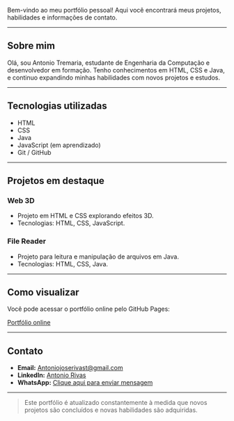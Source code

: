Bem-vindo ao meu portfólio pessoal! Aqui você encontrará meus projetos, habilidades e informações de contato.

---

## Sobre mim
Olá, sou Antonio Tremaria, estudante de Engenharia da Computação e desenvolvedor em formação. Tenho conhecimentos em HTML, CSS e Java, e continuo expandindo minhas habilidades com novos projetos e estudos.

---

## Tecnologias utilizadas
- HTML
- CSS
- Java
- JavaScript (em aprendizado)
- Git / GitHub

---

## Projetos em destaque

### Web 3D
- Projeto em HTML e CSS explorando efeitos 3D.
- Tecnologias: HTML, CSS, JavaScript.

### File Reader
- Projeto para leitura e manipulação de arquivos em Java.
- Tecnologias: HTML, CSS, Java.

---

## Como visualizar
Você pode acessar o portfólio online pelo GitHub Pages:

[Portfólio online](https://antoniort65.github.io/Portafolio/)

---

## Contato
- **Email:** [Antoniojoserivast@gmail.com](mailto:Antoniojoserivast@gmail.com)  
- **LinkedIn:** [Antonio Rivas](https://www.linkedin.com/in/antonio-rivas/)  
- **WhatsApp:** [Clique aqui para enviar mensagem](https://wa.me/5541984026057)  

---

> Este portfólio é atualizado constantemente à medida que novos projetos são concluídos e novas habilidades são adquiridas.
